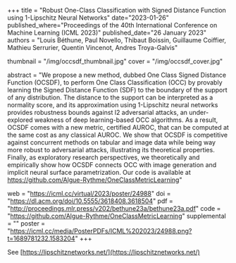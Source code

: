 +++
title = "Robust One-Class Classification with Signed Distance Function using 1-Lipschitz Neural Networks"
date="2023-01-26"
published_where="Proceedings of the 40th International Conference on Machine Learning (ICML 2023)"
published_date="26 January 2023"
authors = "Louis Béthune, Paul Novello, Thibaut Boissin, Guillaume Coiffier, Mathieu Serrurier, Quentin Vincenot, Andres Troya-Galvis"

thumbnail = "/img/occsdf_thumbnail.jpg"
cover = "/img/occsdf_cover.jpg"

abstract = "We propose a new method, dubbed One Class Signed Distance Function (OCSDF), to perform One Class Classification (OCC) by provably learning the Signed Distance Function (SDF) to the boundary of the support of any distribution. The distance to the support can be interpreted as a normality score, and its approximation using 1-Lipschitz neural networks provides robustness bounds against l2 adversarial attacks, an under-explored weakness of deep learning-based OCC algorithms. As a result, OCSDF comes with a new metric, certified AUROC, that can be computed at the same cost as any classical AUROC. We show that OCSDF is competitive against concurrent methods on tabular and image data while being way more robust to adversarial attacks, illustrating its theoretical properties. Finally, as exploratory research perspectives, we theoretically and empirically show how OCSDF connects OCC with image generation and implicit neural surface parametrization. Our code is available at https://github.com/Algue-Rythme/OneClassMetricLearning"

web = "https://icml.cc/virtual/2023/poster/24988"
doi = "https://dl.acm.org/doi/10.5555/3618408.3618504"
pdf = "http://proceedings.mlr.press/v202/bethune23a/bethune23a.pdf"
code = "https://github.com/Algue-Rythme/OneClassMetricLearning"
supplemental = ""
poster = "https://icml.cc/media/PosterPDFs/ICML%202023/24988.png?t=1689781232.1583204"
+++

See [https://lipschitznetworks.net/](https://lipschitznetworks.net/)